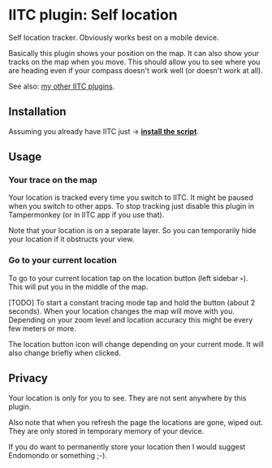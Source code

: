 # IITC plugin: Self location

Self location tracker. Obviously works best on a mobile device.

Basically this plugin shows your position on the map. It can also show your tracks on the map when you move. This should allow you to see where you are heading even if your compass doesn't work well (or doesn't work at all).

See also: [my other IITC plugins](https://github.com/search?q=user%3AEccenux+iitc-plugin&type=Repositories).

Installation
------------

Assuming you already have IITC just &rarr; **[install the script](https://github.com/Eccenux/iitc-plugin-self-location/raw/master/self-location.user.js)**.

Usage
------------

### Your trace on the map ###

Your location is tracked every time you switch to IITC. It might be paused when you switch to other apps.
To stop tracking just disable this plugin in Tampermonkey (or in IITC app if you use that).

Note that your location is on a separate layer. So you can temporarily hide your location if it obstructs your view.

### Go to your current location ###

To go to your current location tap on the location button (left sidebar `⌖`). This will put you in the middle of the map.

[TODO] To start a constant tracing mode tap and hold the button (about 2 seconds). When your location changes the map will move with you. Depending on your zoom level and location accuracy this might be every few meters or more.

The location button icon will change depending on your current mode. It will also change briefly when clicked. 

Privacy
-------

Your location is only for you to see. They are not sent anywhere by this plugin.

Also note that when you refresh the page the locations are gone, wiped out. They are only stored in temporary memory of your device.

If you do want to permanently store your location then I would suggest Endomondo or something ;-).
